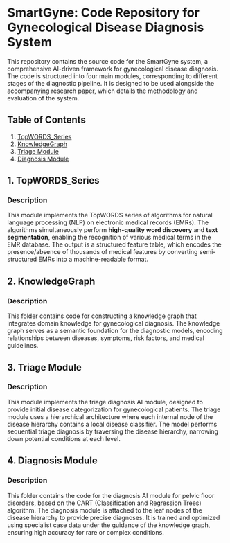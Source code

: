 
# SmartGyne: Code Repository for Gynecological Disease Diagnosis System  

This repository contains the source code for the SmartGyne system, a comprehensive AI-driven framework for gynecological disease diagnosis. The code is structured into four main modules, corresponding to different stages of the diagnostic pipeline. It is designed to be used alongside the accompanying research paper, which details the methodology and evaluation of the system.  


## Table of Contents  
1. [TopWORDS_Series](#topwords_series)  
2. [KnowledgeGraph](#knowledgegraph)  
3. [Triage Module](#triage-diagnostic-model)  
4. [Diagnosis Module](#accurate-diagnostic-model)  


## <a name="topwords_series"></a>1. TopWORDS_Series  
### Description  
This module implements the TopWORDS series of algorithms for natural language processing (NLP) on electronic medical records (EMRs). The algorithms simultaneously perform **high-quality word discovery** and **text segmentation**, enabling the recognition of various medical terms in the EMR database. The output is a structured feature table, which encodes the presence/absence of thousands of medical features by converting semi-structured EMRs into a machine-readable format.  


## <a name="knowledgegraph"></a>2. KnowledgeGraph  
### Description  
This folder contains code for constructing a knowledge graph that integrates domain knowledge for gynecological diagnosis. The knowledge graph serves as a semantic foundation for the diagnostic models, encoding relationships between diseases, symptoms, risk factors, and medical guidelines.  


## <a name="triage-diagnostic-model"></a>3. Triage Module  
### Description  
This module implements the triage diagnosis AI module, designed to provide initial disease categorization for gynecological patients. The triage module uses a hierarchical architecture where each internal node of the disease hierarchy contains a local disease classifier. The model performs sequential triage diagnosis by traversing the disease hierarchy, narrowing down potential conditions at each level.  


## <a name="accurate-diagnostic-model"></a>4. Diagnosis Module  
### Description  
This folder contains the code for the diagnosis AI module for pelvic floor disorders, based on the CART (Classification and Regression Trees) algorithm. The diagnosis module is attached to the leaf nodes of the disease hierarchy to provide precise diagnoses. It is trained and optimized using specialist case data under the guidance of the knowledge graph, ensuring high accuracy for rare or complex conditions.  

